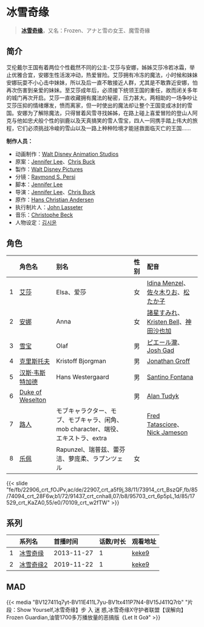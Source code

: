 # 冰雪奇缘


> <u>**[冰雪奇缘](https://bgm.tv/subject/93044)**</u>，又名：Frozen、アナと雪の女王、魔雪奇緣

## 简介

艾伦戴尔王国有着两位个性截然不同的公主-艾莎与安娜，姊姊艾莎冷若冰霜，举止优雅合宜，安娜生性活泼冲动，热爱冒险。艾莎拥有冷冻的魔法，小时候和妹妹安娜玩耍不小心击中妹妹，所以及后一直不敢接近人群，尤其是不敢靠近安娜，怕再次伤害到亲爱的妹妹。至艾莎成年后，必须接下统领王国的重任，故而闭关多年的城门再次开启。艾莎一直收藏拥有魔法的秘密，压力甚大。两相助的一场争吵让艾莎压抑的情绪爆发，愤而离家，但一时使出的魔法却让整个王国变成冰封的雪国。安娜为了解除魔法，只得冒着风雪寻找姊姊，在路上碰上喜爱冒险的登山人阿克与他如忠犬般个性的驯鹿以及天真搞笑的雪人雪宝，四人一同携手踏上伟大的旅程，它们必须挑战冷峻的雪山以及一路上种种险境才能拯救面临灭亡的王国……

**制作人员：**
- 动画制作：[Walt Disney Animation Studios](https://bgm.tv/person/13956)
- 原案：[Jennifer Lee](https://bgm.tv/person/22010)、[Chris Buck](https://bgm.tv/person/36351)
- 製作：[Walt Disney Pictures](https://bgm.tv/person/6816)
- 分镜：[Raymond S. Persi](https://bgm.tv/person/44649)
- 脚本：[Jennifer Lee](https://bgm.tv/person/22010)
- 导演：[Jennifer Lee](https://bgm.tv/person/22010)、[Chris Buck](https://bgm.tv/person/36351)
- 原作：[Hans Christian Andersen](https://bgm.tv/person/2496)
- 执行制片人：[John Lasseter](https://bgm.tv/person/22013)
- 音乐：[Christophe Beck](https://bgm.tv/person/57078)
- 人物设定：[김시윤](https://bgm.tv/person/58191)

## 角色

|     |   角色名   |   别名  | 性别 |  配音  |
|:--- |:------  |:----      |:---  |:--   |
| 1 | [艾莎](https://bgm.tv/character/22906) | Elsa、爱莎 | 女 | [Idina Menzel](https://bgm.tv/person/13838)、[佐々木りお](https://bgm.tv/person/17187)、[松たか子](https://bgm.tv/person/21992) |
| 2 | [安娜](https://bgm.tv/character/22907) | Anna | 女 | [諸星すみれ](https://bgm.tv/person/5107)、[Kristen Bell](https://bgm.tv/person/13837)、[神田沙也加](https://bgm.tv/person/15852) |
| 3 | [雪宝](https://bgm.tv/character/73914) | Olaf | 男 | [ピエール瀧](https://bgm.tv/person/4972)、[Josh Gad](https://bgm.tv/person/36023) |
| 4 | [克里斯托夫](https://bgm.tv/character/74094) | Kristoff Bjorgman | 男 | [Jonathan Groff](https://bgm.tv/person/36184) |
| 5 | [汉斯·韦斯特加德](https://bgm.tv/character/91437) | Hans Westergaard | 男 | [Santino Fontana](https://bgm.tv/person/41059) |
| 6 | [Duke of Weselton](https://bgm.tv/character/95703) |  | 男 | [Alan Tudyk](https://bgm.tv/person/41712) |
| 7 | [路人](https://bgm.tv/character/17529) | モブキャラクター、モブ、モブキャラ、闲角、mob character、端役、エキストラ、extra |  | [Fred Tatasciore](https://bgm.tv/person/25891)、[Nick Jameson](https://bgm.tv/person/39893) |
| 8 | [乐佩](https://bgm.tv/character/70109) | Rapunzel、瑞普兹、蕾芬洁、萝庞柔、ラプンツェル | 女 |  |

{{< slide "fe/fb/22906_crt_fOJPv,ac/de/22907_crt_a5f9j,38/11/73914_crt_BszQF,fb/85/74094_crt_28F6w,b1/72/91437_crt_cnha8,07/b8/95703_crt_6p5pL,1d/85/17529_crt_KaZA0,55/e0/70109_crt_w2fTW" >}}

## 系列

|     | 系列名   | 首播时间       | 话数/时长 | 观看地址                                                    |
| :-- | :---- | :--------- | :---- | :------------------------------------------------------ |
| 1   |[冰雪奇缘](https://bgm.tv/subject/93044)| 2013-11-27 | 1     | [keke9](https://www.keke9.app/play/30570-4-278992.html) |
| 2   |[冰雪奇缘2](https://bgm.tv/subject/128131)| 2019-11-22 | 1     | [keke9](https://www.keke9.app/play/30569-4-278991.html) |


## MAD

{{< media  "BV127411q7yt-BV11E411L7yu-BV1tx411P7N4-BV15J411Q7rb"
"片段：Show Yourself,冰雪奇缘】步 入 迷 惑,冰雪奇缘X守护者联盟【误解向】Frozen Guardian,油管1700多万播放量的恶搞版《Let It Go》"  >}}
